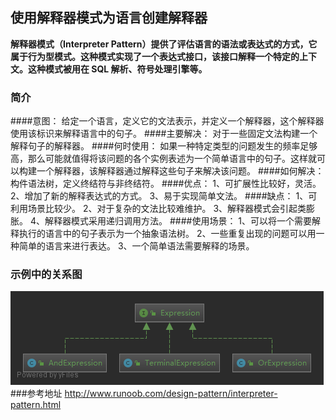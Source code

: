 ## 使用解释器模式为语言创建解释器

**解释器模式（Interpreter Pattern）提供了评估语言的语法或表达式的方式，它属于行为型模式。这种模式实现了一个表达式接口，该接口解释一个特定的上下文。这种模式被用在 SQL 解析、符号处理引擎等。**  

### 简介
####意图：
    给定一个语言，定义它的文法表示，并定义一个解释器，这个解释器使用该标识来解释语言中的句子。
####主要解决：
    对于一些固定文法构建一个解释句子的解释器。
####何时使用：
    如果一种特定类型的问题发生的频率足够高，那么可能就值得将该问题的各个实例表述为一个简单语言中的句子。这样就可以构建一个解释器，该解释器通过解释这些句子来解决该问题。
####如何解决：
    构件语法树，定义终结符与非终结符。
####优点： 
    1、可扩展性比较好，灵活。 
    2、增加了新的解释表达式的方式。 
    3、易于实现简单文法。
####缺点： 
     1、可利用场景比较少。 
     2、对于复杂的文法比较难维护。 
     3、解释器模式会引起类膨胀。 
     4、解释器模式采用递归调用方法。
####使用场景： 
    1、可以将一个需要解释执行的语言中的句子表示为一个抽象语法树。 
    2、一些重复出现的问题可以用一种简单的语言来进行表达。 
    3、一个简单语法需要解释的场景。
### 示例中的关系图
![示例中关系图](解释器模式.png)
###参考地址
http://www.runoob.com/design-pattern/interpreter-pattern.html